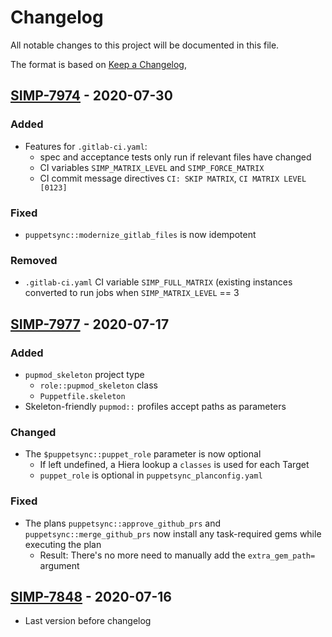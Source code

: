 # Changelog
All notable changes to this project will be documented in this file.

The format is based on [Keep a Changelog](https://keepachangelog.com/en/1.0.0/),

<!-- ## [Unreleased] -->

## [SIMP-7974] - 2020-07-30

### Added

- Features for `.gitlab-ci.yaml`:
  - spec and acceptance tests only run if relevant files have changed
  - CI variables `SIMP_MATRIX_LEVEL` and `SIMP_FORCE_MATRIX`
  - CI commit message directives `CI: SKIP MATRIX`, `CI MATRIX LEVEL [0123]`

### Fixed

- `puppetsync::modernize_gitlab_files` is now idempotent

### Removed

- `.gitlab-ci.yaml` CI variable `SIMP_FULL_MATRIX` (existing instances
  converted to run jobs when `SIMP_MATRIX_LEVEL` == 3

## [SIMP-7977] - 2020-07-17

### Added

- `pupmod_skeleton` project type
  - `role::pupmod_skeleton` class
  - `Puppetfile.skeleton`
- Skeleton-friendly `pupmod::` profiles accept paths as parameters

### Changed

- The `$puppetsync::puppet_role` parameter is now optional
  - If left undefined, a Hiera lookup a `classes` is used for each Target
  - `puppet_role` is optional in `puppetsync_planconfig.yaml`

### Fixed

- The plans `puppetsync::approve_github_prs` and `puppetsync::merge_github_prs`
  now install any task-required gems while executing the plan
  - Result: There's no more need to manually add the `extra_gem_path=` argument

## [SIMP-7848] - 2020-07-16

- Last version before changelog

[Unreleased]: https://github.com/op-ct/puppetsync/compare/SIMP-7977...HEAD
[SIMP-7848]: https://github.com/op-ct/puppetsync/releases/tag/SIMP-7848
[SIMP-7977]: https://github.com/op-ct/puppetsync/compare/SIMP-7848...SIMP-7977
[SIMP-7974]: https://github.com/op-ct/puppetsync/compare/SIMP-7977...SIMP-7974
